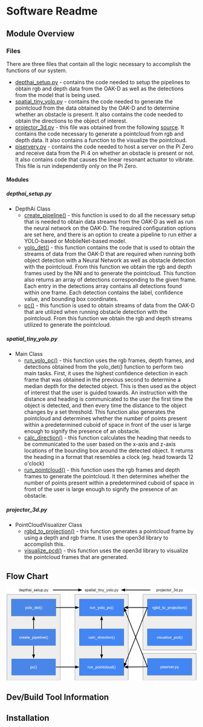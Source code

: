 # Software Readme
## Module Overview
### Files
There are three files that contain all the logic necessary to accomplish the functions of our system.  
- [depthai_setup.py]() - contains the code needed to setup the pipelines to obtain rgb and depth data from the OAK-D as well as the detections from the model that is being used. 
- [spatial_tiny_yolo.py]() - contains the code needed to generate the pointcloud from the data obtained by the OAK-D and to determine whether an obstacle is present. It also contains the code needed to obtain the directions to the object of interest.
- [projector_3d.py]() - this file was obtained from the following [source](). It contains the code necessary to generate a pointcloud from rgb and depth data. It also contains a function to the visualize the pointcloud.
- [piservery.py]() - contains the code needed to host a server on the Pi Zero and receive data from the Pi 4 on whether an obstacle is present or not. It also contains code that causes the linear resonant actuator to vibrate. This file is run independently only on the Pi Zero.
#### Modules
##### depthai_setup.py
- DepthAi Class
  - [create_pipeline()](https://github.com/amg1998/BUSeniorDesign-Opticle-21-22/blob/tasks/examples/test/depthai_setup.py#:~:text=def-,create_pipeline,-(self%2C%20nnBlobPath)%3A) - this function is used to do all the necessary setup that is needed to obtain data streams from the OAK-D as well as run the neural network on the OAK-D. The required configuration options are set here, and there is an option to create a pipeline to run either a YOLO-based or MobileNet-based model.
  - [yolo_det()](https://github.com/amg1998/BUSeniorDesign-Opticle-21-22/blob/tasks/examples/test/depthai_setup.py#:~:text=def-,yolo_det,-(self)%3A) - this function contains the code that is used to obtain the streams of data from the OAK-D that are required when running both object detection with a Neural Network as well as obstacle detection with the pointcloud. From this function we obtain the rgb and depth frames used by the NN and to generate the pointcloud. This function also returns an array of detections corresponding to the given frame. Each entry in the detections array contains all detections found within one frame. Each detection contains the label, confidence value, and bounding box coordinates. 
  - [pc()](https://github.com/amg1998/BUSeniorDesign-Opticle-21-22/blob/tasks/examples/test/depthai_setup.py#:~:text=def-,pc,-(self)%3A) - this function is used to obtain streams of data from the OAK-D that are utilized when running obstacle detection with the pointcloud. From this function we obtain the rgb and depth streams utilized to generate the pointcloud.
##### spatial_tiny_yolo.py
- Main Class
  - [run_yolo_pc()]() - this function uses the rgb frames, depth frames, and detections obtained from the yolo_det() function to perform two main tasks. First, it uses the highest confidence detection in each frame that was obtained in the previous second to determine a median depth for the detected object. This is then used as the object of interest that the user is guided towards. An instruction with the distance and heading is communicated to the user the first time the object is detected, and then every time the distance to the object changes by a set threshold. This function also generates the pointcloud and determines whether the number of points present within a predetermined cuboid of space in front of the user is large enough to signify the presence of an obstacle.
  - [calc_direction()]() - this function calculates the heading that needs to be communicated to the user based on the x-axis and z-axis locations of the bounding box around the detected object. It returns the heading in a format that resembles a clock (eg. head towards 12 o'clock)
  - [run_pointcloud()]() - this function uses the rgb frames and depth frames to generate the pointcloud. It then determines whether the number of points present within a predetermined cuboid of space in front of the user is large enough to signify the presence of an obstacle.
##### projector_3d.py
- PointCloudVisualizer Class
  - [rgbd_to_projection()]() - this function generates a pointcloud frame by using a depth and rgb frame. It uses the open3d library to accomplish this.
  - [visualize_pcd()]() - this function uses the open3d library to visualize the pointcloud frames that are generated.


## Flow Chart
![diagram](images/swdiagram.png)

## Dev/Build Tool Information

## Installation
